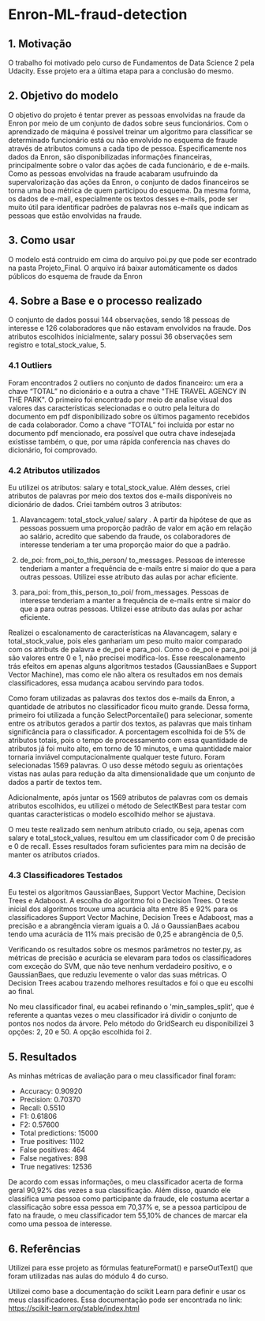 # Enron-ML-fraud-detection

##  1. Motivação

O trabalho foi motivado pelo curso de Fundamentos de Data Science 2 pela Udacity. Esse  projeto era a última etapa para a conclusão do mesmo.

## 2. Objetivo do modelo 

O objetivo do projeto é tentar prever as pessoas envolvidas na fraude da Enron por meio de um conjunto de dados sobre seus funcionários. Com o aprendizado de máquina é possível treinar um algoritmo para classificar se determinado funcionário está ou não envolvido no esquema de fraude através de atributos comuns a cada tipo de pessoa. Especificamente nos dados da Enron, são disponibilizadas informações financeiras, principalmente sobre o valor das ações de cada funcionário, e de e-mails. Como as pessoas envolvidas na fraude acabaram usufruindo da supervalorização das ações da Enron, o conjunto de dados financeiros se torna uma boa métrica de quem participou do esquema. Da mesma forma, os dados de e-mail, especialmente os textos desses e-mails, pode ser muito útil para identificar padrões de palavras nos e-mails que indicam as pessoas que estão envolvidas na fraude.

## 3. Como usar

O  modelo está contruido em cima do arquivo poi.py que pode ser econtrado na pasta Projeto_Final. O arquivo irá baixar automáticamente os dados públicos do esquema de fraude da Enron

## 4. Sobre a Base e o processo realizado

O conjunto de dados possui 144 observações, sendo 18 pessoas de interesse e 126 colaboradores que não estavam envolvidos na fraude. Dos atributos escolhidos inicialmente, salary possui 36 observações sem registro e total_stock_value, 5.

### 4.1 Outliers 
Foram encontrados 2 outliers no conjunto de dados financeiro: um era a chave “TOTAL” no dicionário e a outra a chave "THE TRAVEL AGENCY IN THE PARK". O primeiro foi encontrado por meio de analise visual dos valores das características selecionadas e o outro pela leitura do documento em pdf disponibilizado sobre os últimos pagamento recebidos de cada colaborador. Como a chave “TOTAL” foi incluída por estar no documento pdf mencionado, era possível que outra chave indesejada existisse também, o que, por uma rápida conferencia nas chaves do dicionário, foi comprovado.

### 4.2 Atributos utilizados 
Eu utilizei os atributos: salary e total_stock_value. Além desses, criei atributos de palavras por meio dos textos dos e-mails disponíveis no dicionário de dados. Criei também outros 3 atributos:

1. Alavancagem: total_stock_value/ salary . A partir da hipótese de que as pessoas possuem uma proporção padrão de valor em ação em relação ao salário, acredito que sabendo da fraude, os colaboradores de interesse tenderiam a ter uma proporção maior do que a padrão.

2. de_poi: from_poi_to_this_person/ to_messages. Pessoas de interesse tenderiam a manter a frequência de e-mails entre si maior do que a para outras pessoas. Utilizei esse atributo das aulas por achar eficiente.

3. para_poi: from_this_person_to_poi/ from_messages. Pessoas de interesse tenderiam a manter a frequência de e-mails entre si maior do que a para outras pessoas. Utilizei esse atributo das aulas por achar eficiente.

Realizei o escalonamento de características na Alavancagem, salary e total_stock_value, pois eles ganhariam um peso muito maior comparado com os atributs de palavra e de_poi e para_poi. Como o de_poi e para_poi já são valores entre 0 e 1, não precisei modifica-los. Esse reescalonamento trás efeitos em apenas alguns algoritmos testados (GaussianBaes e Support Vector Machine), mas como ele não altera os resultados em nos demais classificadores, essa mudança acabou servindo para todos.

Como foram utilizadas as palavras dos textos dos e-mails da Enron, a quantidade de atributos no classificador ficou muito grande. Dessa forma, primeiro foi utilizada a função SelectPorcentaile() para selecionar, somente entre os atributos gerados a partir dos textos, as palavras que mais tinham significância para o classificador. A porcentagem escolhida foi de 5% de atributos totais, pois o tempo de processamento com essa quantidade de atributos já foi muito alto, em torno de 10 minutos, e uma quantidade maior tornaria inviável computacionalmente qualquer teste futuro. Foram selecionadas 1569 palavras. O uso desse método seguiu as orientações vistas nas aulas para redução da alta dimensionalidade que um conjunto de dados a partir de textos tem.

Adicionalmente, após juntar os 1569 atributos de palavras com os demais atributos escolhidos, eu utilizei o método de SelectKBest para testar com quantas características o modelo escolhido melhor se ajustava.

O meu teste realizado sem nenhum atributo criado, ou seja, apenas com salary e total_stock_values, resultou em um classificador com 0 de precisão e 0 de recall. Esses resultados foram suficientes para mim na decisão de manter os atributos criados.

### 4.3 Classificadores Testados 

Eu testei os algoritmos GaussianBaes, Support Vector Machine, Decision Trees e Adaboost. A escolha do algoritmo foi o Decision Trees. O teste inicial dos algoritmos trouxe uma acurácia alta entre 85 e 92% para os classificadores Support Vector Machine, Decision Trees e Adaboost, mas a precisão e a abrangência vieram iguais a 0. Já o GaussianBaes acabou tendo uma acurácia de 11% mais precisão de 0,25 e abrangência de 0,5.

Verificando os resultados sobre os mesmos parâmetros no tester.py, as métricas de precisão e acurácia se elevaram para todos os classificadores com exceção do SVM, que não teve nenhum verdadeiro positivo, e o GaussianBaes, que reduziu levemente o valor das suas métricas. O Decision Trees acabou trazendo melhores resultados e foi o que eu escolhi ao final.

No meu classificador final, eu acabei refinando o 'min_samples_split', que é referente a quantas vezes o meu classificador irá dividir o conjunto de pontos nos nodos da árvore. Pelo método do GridSearch eu disponibilizei 3 opções: 2, 20 e 50. A opção escolhida foi 2.

## 5. Resultados

As minhas métricas de avaliação para o meu classificador final foram:

- Accuracy: 0.90920
- Precision: 0.70370
- Recall: 0.5510
- F1: 0.61806
- F2: 0.57600
- Total predictions: 15000
- True positives: 1102
- False positives: 464
- False negatives: 898
- True negatives: 12536

De acordo com essas informações, o meu classificador acerta de forma geral 90,92% das vezes a sua classificação. Além disso, quando ele classifica uma pessoa como participante da fraude, ele costuma acertar a classificação sobre essa pessoa em 70,37% e, se a pessoa participou de fato na fraude, o meu classificador tem 55,10% de chances de marcar ela como uma pessoa de interesse.

## 6. Referências

Utilizei para esse projeto as fórmulas featureFormat() e parseOutText() que foram utilizadas nas aulas do módulo 4 do curso. 

Utilizei como base a documentação do scikit Learn para definir e usar os meus classificadores. Essa documentação pode ser encontrada no link:
https://scikit-learn.org/stable/index.html
